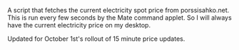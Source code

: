 A script that fetches the current electricity spot price from porssisahko.net. This is run every few seconds by the Mate command applet. So I will always have the current electricity price on my desktop. 

Updated for October 1st's rollout of 15 minute price updates.
